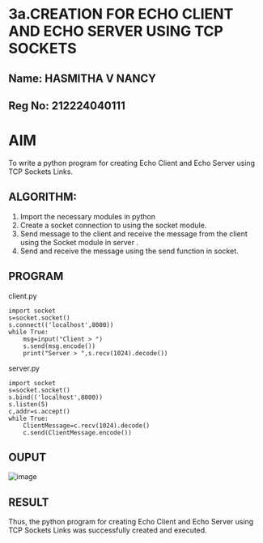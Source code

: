 # 3a.CREATION FOR ECHO CLIENT AND ECHO SERVER USING TCP SOCKETS
## Name: HASMITHA V NANCY
## Reg No: 212224040111
# AIM
To write a python program for creating Echo Client and Echo Server using TCP
Sockets Links.
## ALGORITHM:
1. Import the necessary modules in python
2. Create a socket connection to using the socket module.
3. Send message to the client and receive the message from the client using the Socket module in
 server .
4. Send and receive the message using the send function in socket.
## PROGRAM

client.py
~~~
import socket 
s=socket.socket() 
s.connect(('localhost',8000)) 
while True: 
    msg=input("Client > ") 
    s.send(msg.encode()) 
    print("Server > ",s.recv(1024).decode())
~~~

server.py
~~~
import socket 
s=socket.socket() 
s.bind(('localhost',8000)) 
s.listen(5) 
c,addr=s.accept() 
while True: 
    ClientMessage=c.recv(1024).decode() 
    c.send(ClientMessage.encode())
~~~
## OUPUT
![image](https://github.com/user-attachments/assets/78065e68-a190-4dd1-b9b5-c1841c1c43b6)

## RESULT
Thus, the python program for creating Echo Client and Echo Server using TCP Sockets Links 
was successfully created and executed.
